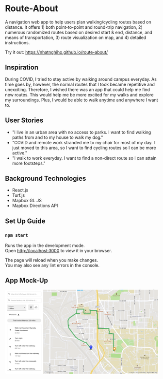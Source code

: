 # Route-About

A navigation web app to help users plan walking/cycling routes based on distance. It offers 1) both point-to-point and round-trip navigation, 2) numerous randomized routes based on desired start & end, distance, and means of transportation, 3) route visualization on map, and 4) detailed instructions.

Try it out: https://nhatnghiho.github.io/route-about/

## Inspiration

During COVID, I tried to stay active by walking around campus everyday. As time goes by, however, the normal routes that I took became repetitive and unexciting. Therefore, I wished there was an app that could help me find new routes. This would help me be more excited for my walks and explore my surroundings. Plus, I would be able to walk anytime and anywhere I want to.

## User Stories

- "I live in an urban area with no access to parks. I want to find walking paths from and to my house to walk my dog."
- "COVID and remote work stranded me to my chair for most of my day. I just moved to this area, so I want to find cycling routes so I can be more active."
- "I walk to work everyday. I want to find a non-direct route so I can attain more footsteps."

## Background Technologies

- React.js
- Turf.js
- Mapbox GL JS
- Mapbox Directions API

## Set Up Guide

### `npm start`

Runs the app in the development mode.\
Open [http://localhost:3000](http://localhost:3000) to view it in your browser.

The page will reload when you make changes.\
You may also see any lint errors in the console.

## App Mock-Up

![mock_up](./route_about_demo.png)
